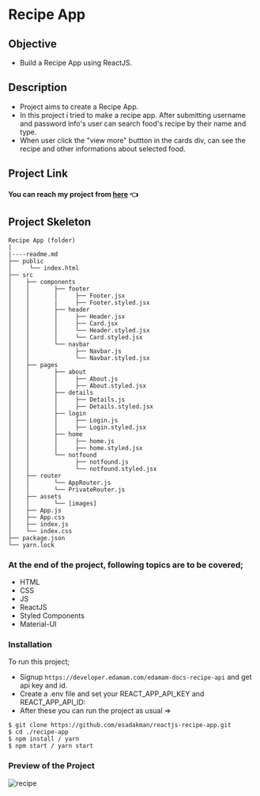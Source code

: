 # Recipe App

## Objective

- Build a Recipe App using ReactJS.

## Description

- Project aims to create a Recipe App.
- In this project i tried to make a recipe app. After submitting username and password info's user can search food's recipe by their name and type.
- When user click the "view more" buttton in the cards div, can see the recipe and other informations about selected food.

## Project Link

#### You can reach my project from [here](https://recipe-app-router.vercel.app/) 👈

## Project Skeleton

```
Recipe App (folder)
|
|----readme.md
├── public
│     └── index.html
├── src
│    ├── components
│    │       ├── footer
│    │       │     ├── Footer.jsx
│    │       |     ├── Footer.styled.jsx
│    │       ├── header
│    │       │     ├── Header.jsx
│    │       │     ├── Card.jsx
│    │       │     └── Header.styled.jsx
│    │       │     └── Card.styled.jsx
│    │       └── navbar
│    │             ├── Navbar.js
│    │             └── Navbar.styled.jsx
│    ├── pages
│    │       ├── about
│    │       │     ├── About.js
│    │       │     ├── About.styled.jsx
│    │       ├── details
│    │       │     ├── Details.js
│    │       │     ├── Details.styled.jsx
│    │       ├── login
│    │       │     ├── Login.js
│    │       │     ├── Login.styled.jsx
│    │       ├── home
│    │       │     ├── home.js
│    │       │     ├── home.styled.jsx
│    │       └── notfound
│    │             ├── notfound.js
│    │             └── notfound.styled.jsx
│    ├── router
│    │       └── AppRouter.js
│    │       └── PrivateRouter.js
│    ├── assets
│    │       └── [images]
│    ├── App.js
│    ├── App.css
│    ├── index.js
│    └── index.css
├── package.json
└── yarn.lock
```

### At the end of the project, following topics are to be covered;

- HTML
- CSS
- JS
- ReactJS
- Styled Components
- Material-UI

### Installation

To run this project;

- Signup `https://developer.edamam.com/edamam-docs-recipe-api` and get api key and id.
- Create a .env file and set your REACT_APP_API_KEY and REACT_APP_API_ID:
- After these you can run the project as usual =>

```
$ git clone https://github.com/esadakman/reactjs-recipe-app.git
$ cd ./recipe-app
$ npm install / yarn
$ npm start / yarn start
```

### Preview of the Project

![recipe](https://user-images.githubusercontent.com/98649983/178786899-5a3123cb-845d-432e-8374-fe3ea5b29ccd.gif)
